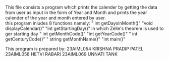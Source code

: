 This file consists a program which prints the calender by getting the data from user as input in the form of Year and Month and prints the year calender of the year and month entered by user.\
this program inludes 8 functions namely:
" int getDaysInMonth()"
"void displayCalendar()"
"int getStartingDay()" in which Zelle's theorem is used to ger starting day
" int getMonthCode()" 
"int getYearCode()"
" int getCenturyCode()"
" string getMonthName()"
"int main()"

This program is prepared by:
23AIML054 KRISHNA PRADIP PATEL
23AIML058 HETVI RABARI
23AIML069 UNNATI TANK

